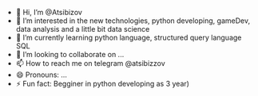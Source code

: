 - 👋 Hi, I’m @Atsibizov
- 👀 I’m interested in the new technologies, python developing, gameDev, data analysis and a little bit data science
- 🌱 I’m currently learning python language, structured query language SQL
- 💞️ I’m looking to collaborate on ...
- 📫 How to reach me on telegram @atsibizzov
- 😄 Pronouns: ...
- ⚡ Fun fact: Begginer in python developing as 3 year)

<!---
Atsibizov/Atsibizov is a ✨ special ✨ repository because its `README.md` (this file) appears on your GitHub profile.
You can click the Preview link to take a look at your changes.
--->
